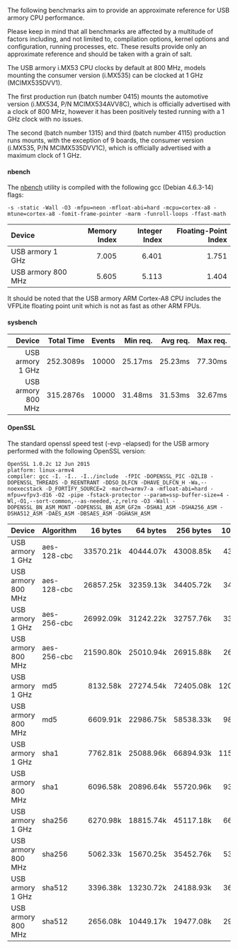 The following benchmarks aim to provide an approximate reference for USB armory CPU performance. 

Please keep in mind that all benchmarks are affected by a multitude of factors including, and not limited to, compilation options, kernel options and configuration, running processes, etc. These results provide only an approximate reference and should be taken with a grain of salt.

The USB armory i.MX53 CPU clocks by default at 800 MHz, models mounting the consumer version (i.MX535) can be clocked at 1 GHz (MCIMX535DVV1).

The first production run (batch number 0415) mounts the automotive version (i.MX534, P/N MCIMX534AVV8C), which is officially advertised with a clock of 800 MHz, however it has been positively tested running with a 1 GHz clock with no issues.

The second (batch number 1315) and third (batch number 4115) production runs mounts, with the exception of 9 boards, the consumer version (i.MX535, P/N MCIMX535DVV1C), which is officially advertised with a maximum clock of 1 GHz.

#### nbench

The [nbench](http://www.tux.org/~mayer/linux/bmark.html) utility is compiled with the following gcc (Debian 4.6.3-14) flags:
```
-s -static -Wall -O3 -mfpu=neon -mfloat-abi=hard -mcpu=cortex-a8 -mtune=cortex-a8 -fomit-frame-pointer -marm -funroll-loops -ffast-math
```

| Device             | Memory Index  | Integer Index | Floating-Point Index |
|:-------------------|--------------:|--------------:|---------------------:|
| USB armory   1 GHz |         7.005 |         6.401 |                1.751 |
| USB armory 800 MHz |         5.605 |         5.113 |                1.404 |

It should be noted that the USB armory ARM Cortex-A8 CPU includes the VFPLite floating point unit which is not as fast as other ARM FPUs.

#### sysbench

| Device             |Total Time | Events | Min req. | Avg req. | Max req. |
|-------------------:|----------:|-------:|---------:|---------:|---------:|
| USB armory   1 GHz | 252.3089s |  10000 |  25.17ms |  25.23ms |  77.30ms |
| USB armory 800 MHz | 315.2876s |  10000 |  31.48ms |  31.53ms |  32.67ms |

#### OpenSSL

The standard openssl speed test (-evp <algorithm> -elapsed) for the USB armory performed with the following OpenSSL version:
```
OpenSSL 1.0.2c 12 Jun 2015
platform: linux-armv4
compiler: gcc -I. -I.. -I../include  -fPIC -DOPENSSL_PIC -DZLIB -DOPENSSL_THREADS -D_REENTRANT -DDSO_DLFCN -DHAVE_DLFCN_H -Wa,--noexecstack -D_FORTIFY_SOURCE=2 -march=armv7-a -mfloat-abi=hard -mfpu=vfpv3-d16 -O2 -pipe -fstack-protector --param=ssp-buffer-size=4 -Wl,-O1,--sort-common,--as-needed,-z,relro -O3 -Wall -DOPENSSL_BN_ASM_MONT -DOPENSSL_BN_ASM_GF2m -DSHA1_ASM -DSHA256_ASM -DSHA512_ASM -DAES_ASM -DBSAES_ASM -DGHASH_ASM
```

| Device             | Algorithm   | 16 bytes  | 64 bytes  | 256 bytes | 1024 bytes | 8192 bytes |
|:-------------------|:------------|----------:|----------:|----------:|-----------:|-----------:|
| USB armory   1 GHz | aes-128-cbc | 33570.21k | 40444.07k | 43008.85k |  43665.41k |  43900.93k |
| USB armory 800 MHz | aes-128-cbc | 26857.25k | 32359.13k | 34405.72k |  34959.02k |  35121.83k |
| USB armory   1 GHz | aes-256-cbc | 26992.09k | 31242.22k | 32757.76k |  33170.09k |  33289.56k |
| USB armory 800 MHz | aes-256-cbc | 21590.80k | 25010.94k | 26915.88k |  26533.89k |  26604.89k |
| USB armory   1 GHz | md5         |  8132.58k | 27274.54k | 72405.08k | 120400.21k | 151988.91k |
| USB armory 800 MHz | md5         |  6609.91k | 22986.75k | 58538.33k |  98356.57k | 121632.09k |
| USB armory   1 GHz | sha1        |  7762.81k | 25088.96k | 66894.93k | 115372.37k | 146784.26k |
| USB armory 800 MHz | sha1        |  6096.58k | 20896.64k | 55720.96k |  93835.95k | 117951.15k |
| USB armory   1 GHz | sha256      |  6270.98k | 18815.74k | 45117.18k |  66911.57k |  79549.78k |
| USB armory 800 MHz | sha256      |  5062.33k | 15670.25k | 35452.76k |  53976.06k |  63569.92k |
| USB armory   1 GHz | sha512      |  3396.38k | 13230.72k | 24188.93k |  36439.72k |  42972.50k |
| USB armory 800 MHz | sha512      |  2656.08k | 10449.17k | 19477.08k |  29248.17k |  34384.55k |
